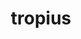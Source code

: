 ---
id: 357
title: tropius
types: [grass,flying]
image: https://raw.githubusercontent.com/PokeAPI/sprites/master/sprites/pokemon/357.png
---